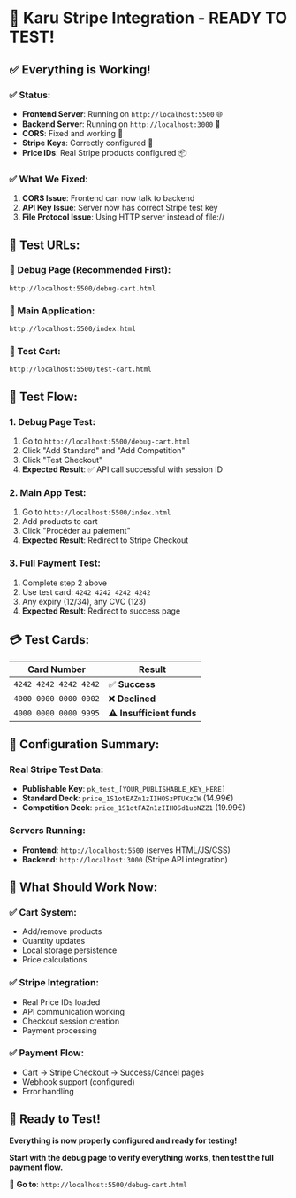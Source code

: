 # 🎉 Karu Stripe Integration - READY TO TEST!

## ✅ **Everything is Working!**

### **✅ Status:**

- **Frontend Server**: Running on `http://localhost:5500` 🌐
- **Backend Server**: Running on `http://localhost:3000` 🚀
- **CORS**: Fixed and working 🔧
- **Stripe Keys**: Correctly configured 🔑
- **Price IDs**: Real Stripe products configured 📦

### **✅ What We Fixed:**

1. **CORS Issue**: Frontend can now talk to backend
2. **API Key Issue**: Server now has correct Stripe test key
3. **File Protocol Issue**: Using HTTP server instead of file://

## 🚀 **Test URLs:**

### **🐛 Debug Page (Recommended First):**

```
http://localhost:5500/debug-cart.html
```

### **📱 Main Application:**

```
http://localhost:5500/index.html
```

### **🧪 Test Cart:**

```
http://localhost:5500/test-cart.html
```

## 🎯 **Test Flow:**

### **1. Debug Page Test:**

1. Go to `http://localhost:5500/debug-cart.html`
2. Click "Add Standard" and "Add Competition"
3. Click "Test Checkout"
4. **Expected Result**: ✅ API call successful with session ID

### **2. Main App Test:**

1. Go to `http://localhost:5500/index.html`
2. Add products to cart
3. Click "Procéder au paiement"
4. **Expected Result**: Redirect to Stripe Checkout

### **3. Full Payment Test:**

1. Complete step 2 above
2. Use test card: `4242 4242 4242 4242`
3. Any expiry (12/34), any CVC (123)
4. **Expected Result**: Redirect to success page

## 💳 **Test Cards:**

| Card Number           | Result                    |
| --------------------- | ------------------------- |
| `4242 4242 4242 4242` | ✅ **Success**            |
| `4000 0000 0000 0002` | ❌ **Declined**           |
| `4000 0000 0000 9995` | ⚠️ **Insufficient funds** |

## 🔧 **Configuration Summary:**

### **Real Stripe Test Data:**

- **Publishable Key**: `pk_test_[YOUR_PUBLISHABLE_KEY_HERE]`
- **Standard Deck**: `price_1S1otEAZn1zIIHOSzPTUXzCW` (14.99€)
- **Competition Deck**: `price_1S1otFAZn1zIIHOSd1ubNZZ1` (19.99€)

### **Servers Running:**

- **Frontend**: `http://localhost:5500` (serves HTML/JS/CSS)
- **Backend**: `http://localhost:3000` (Stripe API integration)

## 🎯 **What Should Work Now:**

### **✅ Cart System:**

- Add/remove products
- Quantity updates
- Local storage persistence
- Price calculations

### **✅ Stripe Integration:**

- Real Price IDs loaded
- API communication working
- Checkout session creation
- Payment processing

### **✅ Payment Flow:**

- Cart → Stripe Checkout → Success/Cancel pages
- Webhook support (configured)
- Error handling

## 🎉 **Ready to Test!**

**Everything is now properly configured and ready for testing!**

**Start with the debug page to verify everything works, then test the full payment flow.**

🚀 **Go to**: `http://localhost:5500/debug-cart.html`
